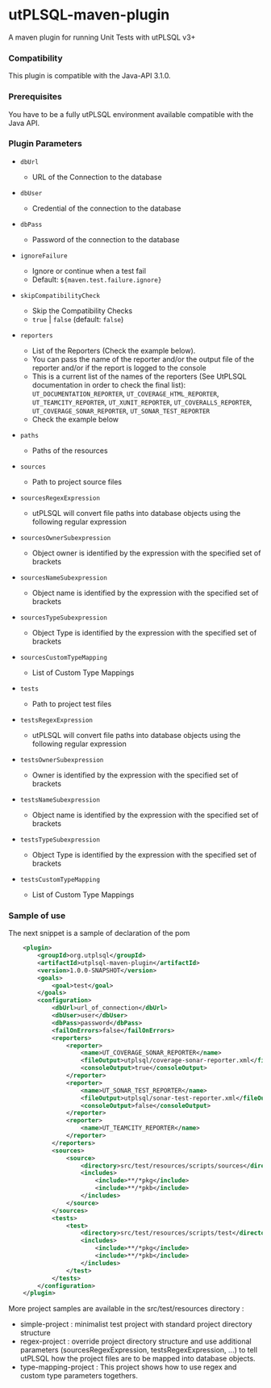 # utPLSQL-maven-plugin
A maven plugin for running Unit Tests with utPLSQL v3+

### Compatibility

This plugin is compatible with the Java-API 3.1.0.

### Prerequisites
You have to be a fully utPLSQL environment available compatible with the Java API.


### Plugin Parameters 

* `dbUrl`
  * URL of the Connection to the database
* `dbUser`
  * Credential of the connection to the database
* `dbPass`
  * Password of the connection to the database
* `ignoreFailure`
  * Ignore or continue when a test fail
  * Default: `${maven.test.failure.ignore}`
* `skipCompatibilityCheck`
  * Skip the Compatibility Checks
  * `true` | `false` (default: `false`)
* `reporters`
  * List of the Reporters (Check the example below).
  * You can pass the name of the reporter and/or the output file of the reporter and/or if the report is logged to the console
  * This is a current list of the names of the reporters (See UtPLSQL documentation in order to check the final list): `UT_DOCUMENTATION_REPORTER`, `UT_COVERAGE_HTML_REPORTER`, `UT_TEAMCITY_REPORTER`, `UT_XUNIT_REPORTER`, `UT_COVERALLS_REPORTER`, `UT_COVERAGE_SONAR_REPORTER`,  `UT_SONAR_TEST_REPORTER`
  * Check the example below 
  
* `paths`
  * Paths of the resources
  
* `sources`
  * Path to project source files
* `sourcesRegexExpression`
  * utPLSQL will convert file paths into database objects using the following regular expression
* `sourcesOwnerSubexpression`
  * Object owner is identified by the expression with the specified set of brackets
* `sourcesNameSubexpression`
  * Object name is identified by the expression with the specified set of brackets    
* `sourcesTypeSubexpression`
  * Object Type is identified by the expression with the specified set of brackets
* `sourcesCustomTypeMapping`
  * List of Custom Type Mappings 
   
* `tests`
  * Path to project test files
* `testsRegexExpression`
  * utPLSQL will convert file paths into database objects using the following regular expression
* `testsOwnerSubexpression`
  * Owner is identified by the expression with the specified set of brackets
* `testsNameSubexpression`
  * Object name is identified by the expression with the specified set of brackets  
* `testsTypeSubexpression`
  * Object Type is identified by the expression with the specified set of brackets
* `testsCustomTypeMapping`
  * List of Custom Type Mappings


### Sample of use
The next snippet is a sample of declaration of the pom
```xml
	<plugin>
		<groupId>org.utplsql</groupId>
		<artifactId>utplsql-maven-plugin</artifactId>
		<version>1.0.0-SNAPSHOT</version>
		<goals>
			<goal>test</goal>
		</goals>
		<configuration>
			<dbUrl>url_of_connection</dbUrl>
			<dbUser>user</dbUser>
			<dbPass>password</dbPass>
			<failOnErrors>false</failOnErrors>
			<reporters>
				<reporter>
					<name>UT_COVERAGE_SONAR_REPORTER</name>
					<fileOutput>utplsql/coverage-sonar-reporter.xml</fileOutput>
					<consoleOutput>true</consoleOutput>
				</reporter>
				<reporter>
					<name>UT_SONAR_TEST_REPORTER</name>
					<fileOutput>utplsql/sonar-test-reporter.xml</fileOutput>
					<consoleOutput>false</consoleOutput>
				</reporter>
				<reporter>
					<name>UT_TEAMCITY_REPORTER</name>
				</reporter>
			</reporters>
			<sources>
				<source>
					<directory>src/test/resources/scripts/sources</directory>
					<includes>
						<include>**/*pkg</include>
						<include>**/*pkb</include>
					</includes>
				</source>
			</sources>
			<tests>
				<test>
					<directory>src/test/resources/scripts/test</directory>
					<includes>
						<include>**/*pkg</include>
						<include>**/*pkb</include>
					</includes>
				</test>
			</tests>                  
		</configuration>
	</plugin>
```

More project samples are available in the src/test/resources directory :
* simple-project : minimalist test project with standard project directory structure
* regex-project : override project directory structure and use additional parameters (sourcesRegexExpression, testsRegexExpression, ...) to tell utPLSQL how the project files are to be mapped into database objects.
* type-mapping-project : This project shows how to use regex and custom type parameters togethers.
